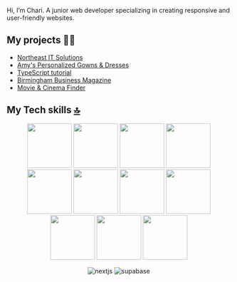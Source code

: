 <a name="top"></a>

Hi, I’m Chari. A junior web developer specializing in creating responsive and user-friendly websites.

## My projects 👩‍💻

- [Northeast IT Solutions](https://northeast-it-solutions.vercel.app/)
- [Amy's Personalized Gowns & Dresses](https://amys-personalized-gowns-and-dresses.netlify.app/)
- [TypeScript tutorial](https://typescript-tutorial.netlify.app/)
- [Birmingham Business Magazine](https://birmingham-biz-kappa.vercel.app/)
- [Movie & Cinema Finder](https://movie-cinema-finder.netlify.app/)

## My Tech skills <a href="#top">[🔝](top)</a>

<div align="center">
<img src="https://user-images.githubusercontent.com/74038190/212257454-16e3712e-945a-4ca2-b238-408ad0bf87e6.gif" width="100">

<img src="https://user-images.githubusercontent.com/74038190/212257472-08e52665-c503-4bd9-aa20-f5a4dae769b5.gif" width="100">
<img src="https://user-images.githubusercontent.com/74038190/212257468-1e9a91f1-b626-4baa-b15d-5c385dfa7ed2.gif" width="100">
<img src="https://user-images.githubusercontent.com/74038190/212257465-7ce8d493-cac5-494e-982a-5a9deb852c4b.gif" width="100">
<img src="https://user-images.githubusercontent.com/74038190/212257460-738ff738-247f-4445-a718-cdd0ca76e2db.gif" width="100">
<img src="https://user-images.githubusercontent.com/74038190/212257467-871d32b7-e401-42e8-a166-fcfd7baa4c6b.gif" width="100">
<img src="https://user-images.githubusercontent.com/74038190/212280805-9bcb336b-8c55-46a8-abf8-ff286ab55472.gif" width="100">
<img src="https://github.com/Anmol-Baranwal/Cool-GIFs-For-GitHub/assets/74038190/67f477ed-6624-42da-99f0-1a7b1a16eecb" width="100">
<img src="https://github.com/Anmol-Baranwal/Cool-GIFs-For-GitHub/assets/74038190/29fd6286-4e7b-4d6c-818f-c4765d5e39a9" width="100">
<img src="https://github.com/Anmol-Baranwal/Cool-GIFs-For-GitHub/assets/74038190/1a797f46-efe4-41e6-9e75-5303e1bbcbfa" width="100">
<img src="https://user-images.githubusercontent.com/74038190/212281775-b468df30-4edc-4bf8-a4ee-f52e1aaddc86.gif" width="100">

![nextjs](https://github.com/user-attachments/assets/fde6e29e-efa6-4d5e-b3b7-1b76401862d3)
![supabase](https://github.com/user-attachments/assets/70496ea9-8530-4212-9ab3-d143e1910483) 
</div>
<br><br>


